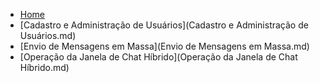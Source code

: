 * [Home](/)
* [Cadastro e Administração de Usuários](Cadastro e Administração de Usuários.md)
* [Envio de Mensagens em Massa](Envio de Mensagens em Massa.md)
* [Operação da Janela de Chat Híbrido](Operação da Janela de Chat Híbrido.md)
<!--stackedit_data:
eyJoaXN0b3J5IjpbMTEyNTY5OTczNiwyMTM2OTcwNzYzXX0=
-->